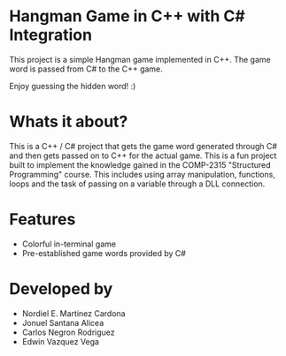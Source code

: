 # Hangman Game in C++ with C# Integration

  This project is a simple Hangman game implemented in C++. The game word is passed from C# to the C++ game.
  
  Enjoy guessing the hidden word! :)
  
# Whats it about?

  This is a C++ / C# project that gets the game word generated through C# and then gets passed on to C++ for the actual game. This is a fun project built to       implement the knowledge gained in the COMP-2315 "Structured Programming" course. This includes using array manipulation, functions, loops and the task of  passing on a variable through a DLL connection.
  
# Features

- Colorful in-terminal game
- Pre-established game words provided by C# 

# Developed by

- Nordiel E. Martinez Cardona
- Jonuel Santana Alicea
- Carlos Negron Rodriguez
- Edwin Vazquez Vega
